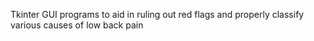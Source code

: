 Tkinter GUI programs to aid in ruling out red flags and properly classify various causes of low back pain

